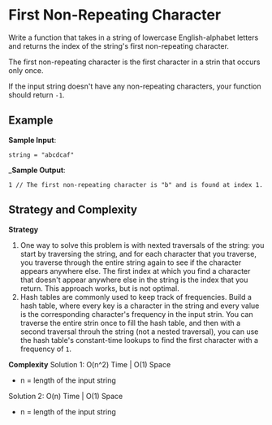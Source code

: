 # First Non-Repeating Character
Write a function that takes in a string of lowercase English-alphabet letters and returns the index of the string's first non-repeating character.  

The first non-repeating character is the first character in a strin that occurs only once.  

If the input string doesn't have any non-repeating characters, your function should return `-1`.  

## Example
__Sample Input__:
```
string = "abcdcaf"
```

___Sample Output__:
```
1 // The first non-repeating character is "b" and is found at index 1.
```

## Strategy and Complexity
__Strategy__
1. One way to solve this problem is with nexted traversals of the string: you start by traversing the string, and for each character that you traverse, you traverse through the entire string again to see if the character appears anywhere else. The first index at which you find a character that doesn't appear anywhere else in the string is the index that you return. This approach works, but is not optimal.
2. Hash tables are commonly used to keep track of frequencies. Build a hash table, where every key is a character in the string and every value is the corresponding character's frequency in the input strin. You can traverse the entire strin once to fill the hash table, and then with a second traversal throuh the string (not a nested traversal), you can use the hash table's constant-time lookups to find the first character with a frequency of `1`.  

__Complexity__
Solution 1: O(n^2) Time | O(1) Space
- n = length of the input string

Solution 2: O(n) Time | O(1) Space
- n = length of the input string